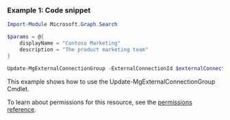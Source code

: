 ### Example 1: Code snippet

```powershellImport-Module Microsoft.Graph.Search

$params = @{
	displayName = "Contoso Marketing"
	description = "The product marketing team"
}

Update-MgExternalConnectionGroup -ExternalConnectionId $externalConnectionId -ExternalGroupId $externalGroupId -BodyParameter $params
```
This example shows how to use the Update-MgExternalConnectionGroup Cmdlet.
To learn about permissions for this resource, see the [permissions reference](/graph/permissions-reference).

